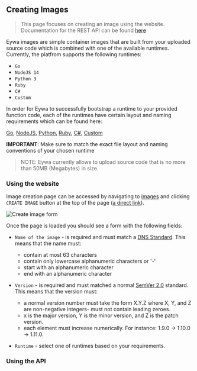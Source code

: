 ## Creating Images
> This page focuses on creating an image using the website. Documentation for the REST API can be found [here](/api-docs/?urls.primaryName=registry#/Images/postImages)

Eywa images are simple container images that are built from your uploaded source code which is combined with one of the available runtimes. Currently, the platfrom supports the following runtimes:

- `Go` 
- `NodeJS 14` 
- `Python 3`
- `Ruby`
- `C#` 
- `Custom`

In order for Eywa to successfully bootstrap a runtime to your provided function code, each of the runtimes have certain layout and naming requirements which can be found here:

[Go](/docs/images/go),
[NodeJS](/docs/images/nodejs),
[Python](/docs/images/python),
[Ruby](/docs/images/ruby),
[C#](/docs/images/csharp),
[Custom](/docs/images/custom)

**IMPORTANT**: Make sure to match the exact file layout and naming conventions of your chosen runtime

> NOTE: Eywa currently allows to upload source code that is no more than 50MB (Megabytes) in size.

### Using the website

Image creation page can be accessed by navigating to [images](/app/images) and clicking `CREATE IMAGE` button at the top of the page ([a direct link](/app/images/create)).

![](/static/docs/images/image_create_form.png "Create image form")

Once the page is loaded you should see a form with the following fields:

- `Name of the image` - is required and must match a [DNS Standard](https://tools.ietf.org/html/rfc1123). This means that the name must:
    - contain at most 63 characters
    - contain only lowercase alphanumeric characters or '-'
    - start with an alphanumeric character
    - end with an alphanumeric character

- `Version` - is required and must matched a normal [SemVer 2.0](https://semver.org/#spec-item-2) standard. This means that the version must:
    - a normal version number must take the form X.Y.Z where X, Y, and Z are non-negative integers- must not contain leading zeroes. 
    - x is the major version, Y is the minor version, and Z is the patch version.
    - each element must increase numerically. For instance: 1.9.0 -> 1.10.0 -> 1.11.0.

- `Runtime` - select one of runtimes based on your requirements.




### Using the API